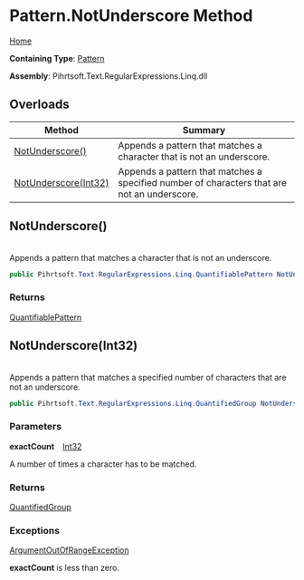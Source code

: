 # Pattern\.NotUnderscore Method

[Home](../../../../../../README.md)

**Containing Type**: [Pattern](../README.md)

**Assembly**: Pihrtsoft\.Text\.RegularExpressions\.Linq\.dll

## Overloads

| Method | Summary |
| ------ | ------- |
| [NotUnderscore()](#Pihrtsoft_Text_RegularExpressions_Linq_Pattern_NotUnderscore) | Appends a pattern that matches a character that is not an underscore\. |
| [NotUnderscore(Int32)](#Pihrtsoft_Text_RegularExpressions_Linq_Pattern_NotUnderscore_System_Int32_) | Appends a pattern that matches a specified number of characters that are not an underscore\. |

## NotUnderscore\(\) <a name="Pihrtsoft_Text_RegularExpressions_Linq_Pattern_NotUnderscore"></a>

\
Appends a pattern that matches a character that is not an underscore\.

```csharp
public Pihrtsoft.Text.RegularExpressions.Linq.QuantifiablePattern NotUnderscore()
```

### Returns

[QuantifiablePattern](../../QuantifiablePattern/README.md)

## NotUnderscore\(Int32\) <a name="Pihrtsoft_Text_RegularExpressions_Linq_Pattern_NotUnderscore_System_Int32_"></a>

\
Appends a pattern that matches a specified number of characters that are not an underscore\.

```csharp
public Pihrtsoft.Text.RegularExpressions.Linq.QuantifiedGroup NotUnderscore(int exactCount)
```

### Parameters

**exactCount** &ensp; [Int32](https://docs.microsoft.com/en-us/dotnet/api/system.int32)

A number of times a character has to be matched\.

### Returns

[QuantifiedGroup](../../QuantifiedGroup/README.md)

### Exceptions

[ArgumentOutOfRangeException](https://docs.microsoft.com/en-us/dotnet/api/system.argumentoutofrangeexception)

**exactCount** is less than zero\.

